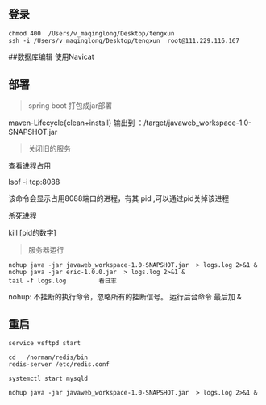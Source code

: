 ## 登录

```shell
chmod 400  /Users/v_maqinglong/Desktop/tengxun
ssh -i /Users/v_maqinglong/Desktop/tengxun  root@111.229.116.167
```

##数据库编辑
使用Navicat

## 部署
> spring boot 打包成jar部署

maven-Lifecycle{clean+install}
输出到 ：/target/javaweb_workspace-1.0-SNAPSHOT.jar
> 关闭旧的服务

查看进程占用

lsof -i tcp:8088

该命令会显示占用8088端口的进程，有其 pid ,可以通过pid关掉该进程

杀死进程 

kill [pid的数字]

> 服务器运行
```shell
nohup java -jar javaweb_workspace-1.0-SNAPSHOT.jar  > logs.log 2>&1 &
nohup java -jar eric-1.0.0.jar  > logs.log 2>&1 &
tail -f logs.log         看日志

```

 nohup: 不挂断的执行命令，忽略所有的挂断信号。 运行后台命令 最后加 &



## 重启



```
service vsftpd start  

cd   /norman/redis/bin
redis-server /etc/redis.conf

systemctl start mysqld

nohup java -jar javaweb_workspace-1.0-SNAPSHOT.jar  > logs.log 2>&1 &
```

